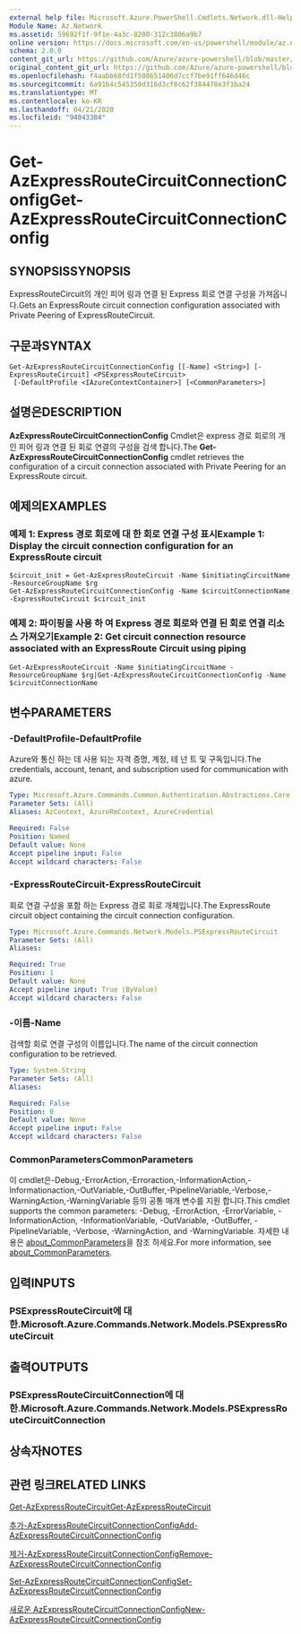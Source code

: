 ```yaml
---
external help file: Microsoft.Azure.PowerShell.Cmdlets.Network.dll-Help.xml
Module Name: Az.Network
ms.assetid: 59692f1f-9f1e-4a3c-8200-312c3806a9b7
online version: https://docs.microsoft.com/en-us/powershell/module/az.network/get-azexpressroutecircuitconnectionconfig
schema: 2.0.0
content_git_url: https://github.com/Azure/azure-powershell/blob/master/src/Network/Network/help/Get-AzExpressRouteCircuitConnectionConfig.md
original_content_git_url: https://github.com/Azure/azure-powershell/blob/master/src/Network/Network/help/Get-AzExpressRouteCircuitConnectionConfig.md
ms.openlocfilehash: f4aabb68fd1f508651406d7ccf7be91ff646d46c
ms.sourcegitcommit: 6a91b4c545350d316d3cf8c62f384478e3f3ba24
ms.translationtype: MT
ms.contentlocale: ko-KR
ms.lasthandoff: 04/21/2020
ms.locfileid: "94043384"
---
```

# <span data-ttu-id="4a8fa-101">Get-AzExpressRouteCircuitConnectionConfig</span><span class="sxs-lookup"><span data-stu-id="4a8fa-101">Get-AzExpressRouteCircuitConnectionConfig</span></span>

## <span data-ttu-id="4a8fa-102">SYNOPSIS</span><span class="sxs-lookup"><span data-stu-id="4a8fa-102">SYNOPSIS</span></span>
<span data-ttu-id="4a8fa-103">ExpressRouteCircuit의 개인 피어 링과 연결 된 Express 회로 연결 구성을 가져옵니다.</span><span class="sxs-lookup"><span data-stu-id="4a8fa-103">Gets an ExpressRoute circuit connection configuration associated with Private Peering of ExpressRouteCircuit.</span></span>

## <span data-ttu-id="4a8fa-104">구문과</span><span class="sxs-lookup"><span data-stu-id="4a8fa-104">SYNTAX</span></span>

```
Get-AzExpressRouteCircuitConnectionConfig [[-Name] <String>] [-ExpressRouteCircuit] <PSExpressRouteCircuit>
 [-DefaultProfile <IAzureContextContainer>] [<CommonParameters>]
```

## <span data-ttu-id="4a8fa-105">설명은</span><span class="sxs-lookup"><span data-stu-id="4a8fa-105">DESCRIPTION</span></span>
<span data-ttu-id="4a8fa-106">**AzExpressRouteCircuitConnectionConfig** Cmdlet은 express 경로 회로의 개인 피어 링과 연결 된 회로 연결의 구성을 검색 합니다.</span><span class="sxs-lookup"><span data-stu-id="4a8fa-106">The **Get-AzExpressRouteCircuitConnectionConfig** cmdlet retrieves the configuration of a circuit connection associated with Private Peering for an ExpressRoute circuit.</span></span>

## <span data-ttu-id="4a8fa-107">예제의</span><span class="sxs-lookup"><span data-stu-id="4a8fa-107">EXAMPLES</span></span>

### <span data-ttu-id="4a8fa-108">예제 1: Express 경로 회로에 대 한 회로 연결 구성 표시</span><span class="sxs-lookup"><span data-stu-id="4a8fa-108">Example 1: Display the circuit connection configuration for an ExpressRoute circuit</span></span>
```
$circuit_init = Get-AzExpressRouteCircuit -Name $initiatingCircuitName -ResourceGroupName $rg
Get-AzExpressRouteCircuitConnectionConfig -Name $circuitConnectionName -ExpressRouteCircuit $circuit_init
```

### <span data-ttu-id="4a8fa-109">예제 2: 파이핑을 사용 하 여 Express 경로 회로와 연결 된 회로 연결 리소스 가져오기</span><span class="sxs-lookup"><span data-stu-id="4a8fa-109">Example 2: Get circuit connection resource associated with an ExpressRoute Circuit using piping</span></span>
```
Get-AzExpressRouteCircuit -Name $initiatingCircuitName -ResourceGroupName $rg|Get-AzExpressRouteCircuitConnectionConfig -Name $circuitConnectionName
```

## <span data-ttu-id="4a8fa-110">변수</span><span class="sxs-lookup"><span data-stu-id="4a8fa-110">PARAMETERS</span></span>

### <span data-ttu-id="4a8fa-111">-DefaultProfile</span><span class="sxs-lookup"><span data-stu-id="4a8fa-111">-DefaultProfile</span></span>
<span data-ttu-id="4a8fa-112">Azure와 통신 하는 데 사용 되는 자격 증명, 계정, 테 넌 트 및 구독입니다.</span><span class="sxs-lookup"><span data-stu-id="4a8fa-112">The credentials, account, tenant, and subscription used for communication with azure.</span></span>

```yaml
Type: Microsoft.Azure.Commands.Common.Authentication.Abstractions.Core.IAzureContextContainer
Parameter Sets: (All)
Aliases: AzContext, AzureRmContext, AzureCredential

Required: False
Position: Named
Default value: None
Accept pipeline input: False
Accept wildcard characters: False
```

### <span data-ttu-id="4a8fa-113">-ExpressRouteCircuit</span><span class="sxs-lookup"><span data-stu-id="4a8fa-113">-ExpressRouteCircuit</span></span>
<span data-ttu-id="4a8fa-114">회로 연결 구성을 포함 하는 Express 경로 회로 개체입니다.</span><span class="sxs-lookup"><span data-stu-id="4a8fa-114">The ExpressRoute circuit object containing the circuit connection configuration.</span></span>

```yaml
Type: Microsoft.Azure.Commands.Network.Models.PSExpressRouteCircuit
Parameter Sets: (All)
Aliases:

Required: True
Position: 1
Default value: None
Accept pipeline input: True (ByValue)
Accept wildcard characters: False
```

### <span data-ttu-id="4a8fa-115">-이름</span><span class="sxs-lookup"><span data-stu-id="4a8fa-115">-Name</span></span>
<span data-ttu-id="4a8fa-116">검색할 회로 연결 구성의 이름입니다.</span><span class="sxs-lookup"><span data-stu-id="4a8fa-116">The name of the circuit connection configuration to be retrieved.</span></span>

```yaml
Type: System.String
Parameter Sets: (All)
Aliases:

Required: False
Position: 0
Default value: None
Accept pipeline input: False
Accept wildcard characters: False
```

### <span data-ttu-id="4a8fa-117">CommonParameters</span><span class="sxs-lookup"><span data-stu-id="4a8fa-117">CommonParameters</span></span>
<span data-ttu-id="4a8fa-118">이 cmdlet은-Debug,-ErrorAction,-Erroraction,-InformationAction,-Informationaction,-OutVariable,-OutBuffer,-PipelineVariable,-Verbose,-WarningAction,-WarningVariable 등의 공통 매개 변수를 지원 합니다.</span><span class="sxs-lookup"><span data-stu-id="4a8fa-118">This cmdlet supports the common parameters: -Debug, -ErrorAction, -ErrorVariable, -InformationAction, -InformationVariable, -OutVariable, -OutBuffer, -PipelineVariable, -Verbose, -WarningAction, and -WarningVariable.</span></span> <span data-ttu-id="4a8fa-119">자세한 내용은 [about_CommonParameters](http://go.microsoft.com/fwlink/?LinkID=113216)을 참조 하세요.</span><span class="sxs-lookup"><span data-stu-id="4a8fa-119">For more information, see [about_CommonParameters](http://go.microsoft.com/fwlink/?LinkID=113216).</span></span>

## <span data-ttu-id="4a8fa-120">입력</span><span class="sxs-lookup"><span data-stu-id="4a8fa-120">INPUTS</span></span>

### <span data-ttu-id="4a8fa-121">PSExpressRouteCircuit에 대 한.</span><span class="sxs-lookup"><span data-stu-id="4a8fa-121">Microsoft.Azure.Commands.Network.Models.PSExpressRouteCircuit</span></span>

## <span data-ttu-id="4a8fa-122">출력</span><span class="sxs-lookup"><span data-stu-id="4a8fa-122">OUTPUTS</span></span>

### <span data-ttu-id="4a8fa-123">PSExpressRouteCircuitConnection에 대 한.</span><span class="sxs-lookup"><span data-stu-id="4a8fa-123">Microsoft.Azure.Commands.Network.Models.PSExpressRouteCircuitConnection</span></span>

## <span data-ttu-id="4a8fa-124">상속자</span><span class="sxs-lookup"><span data-stu-id="4a8fa-124">NOTES</span></span>

## <span data-ttu-id="4a8fa-125">관련 링크</span><span class="sxs-lookup"><span data-stu-id="4a8fa-125">RELATED LINKS</span></span>

[<span data-ttu-id="4a8fa-126">Get-AzExpressRouteCircuit</span><span class="sxs-lookup"><span data-stu-id="4a8fa-126">Get-AzExpressRouteCircuit</span></span>](Get-AzExpressRouteCircuit.md)

[<span data-ttu-id="4a8fa-127">추가-AzExpressRouteCircuitConnectionConfig</span><span class="sxs-lookup"><span data-stu-id="4a8fa-127">Add-AzExpressRouteCircuitConnectionConfig</span></span>](Add-AzExpressRouteCircuitConnectionConfig.md)

[<span data-ttu-id="4a8fa-128">제거-AzExpressRouteCircuitConnectionConfig</span><span class="sxs-lookup"><span data-stu-id="4a8fa-128">Remove-AzExpressRouteCircuitConnectionConfig</span></span>](Remove-AzExpressRouteCircuitConnectionConfig.md)

[<span data-ttu-id="4a8fa-129">Set-AzExpressRouteCircuitConnectionConfig</span><span class="sxs-lookup"><span data-stu-id="4a8fa-129">Set-AzExpressRouteCircuitConnectionConfig</span></span>](Set-AzExpressRouteCircuitConnectionConfig.md)

[<span data-ttu-id="4a8fa-130">새로운 AzExpressRouteCircuitConnectionConfig</span><span class="sxs-lookup"><span data-stu-id="4a8fa-130">New-AzExpressRouteCircuitConnectionConfig</span></span>](New-AzExpressRouteCircuitConnectionConfig.md)